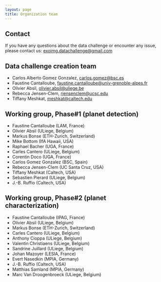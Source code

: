 ```yaml
---
layout: page
title: Organization team
---
```


## Contact 

If you have any questions about the data challenge or encounter any issue, please contact us: <exoimg.datachallenge@gmail.com>

## Data challenge creation team

* Carlos Alberto Gomez Gonzalez, <carlos.gomez@bsc.es> 
* Faustine Cantalloube, <faustine.cantalloube@univ-grenoble-alpes.fr>  
* Olivier Absil, <olivier.absil@uliege.be>
* Rebecca Jensen-Clem, <rjensenclem@ucsc.edu> 
* Tiffany Meshkat, <meshkat@caltech.edu> 

## Working group, Phase#1 (planet detection)

* Faustine Cantalloube (LAM, France)
* Olivier Absil (ULiege, Belgium)
* Markus Bonse (ETH-Zurich, Switzerland)
* Mike Bottom (IfA Hawaii, USA)
* Raphael Bacher (UGA, France)
* Carles Cantero (ULiege, Belgium) 
* Corentin Doco (UGA, France)
* Carlos Gomez Gonzalez (BSC, Spain)
* Rebecca Jensen-Clem (UC Santa Cruz, USA)
* Tiffany Meshkat (Caltech, USA)
* Sebastien Pierard (ULiege, Belgium)
* J.-B. Ruffio (Caltech, USA)

## Working group, Phase#2 (planet characterization)

* Faustine Cantalloube (IPAG, France)
* Olivier Absil (ULiege, Belgium)
* Markus Bonse (ETH-Zurich, Switzerland)
* Carles Cantero (ULiege, Belgium)
* Anthony Cioppa (ULiege, Belgium)
* Valentin Christiaens (ULiege, Belgium)
* Sandrine Juillard (ULiege, Belgium)
* Johan Mazoyer (LESIA, France)
* Evert Nasedkin (MPIA, Germany)
* J.-B. Ruffio (Caltech, USA)
* Matthias Samland (MPIA, Germany)
* Marc Van Droogenbroeck (ULiege, Belgium)


